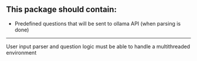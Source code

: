 ## This package should contain:

* Predefined questions that will be sent to ollama API (when parsing is done)
-------------------------------------------
User input parser and question logic must be able to handle a multithreaded environment